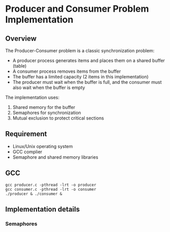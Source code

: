 # Producer and Consumer Problem Implementation
## Overview
The Producer-Consumer problem is a classic synchronization problem:
- A producer process generates items and places them on a shared buffer (table)
- A consumer process removes items from the buffer
- The buffer has a limited capacity (2 items in this implementation)
- The producer must wait when the buffer is full, and the consumer must also wait when the buffer is empty

The implementation uses:
1. Shared memory for the buffer
2. Semaphores for synchronization
3. Mutual exclusion to protect critical sections

## Requirement
- Linux/Unix operating system
- GCC complier
- Semaphore and shared memory libraries

## GCC
```
gcc producer.c -pthread -lrt -o producer
gcc consumer.c -pthread -lrt -o consumer
./producer & ./consumer &
```
## Implementation details
### Semaphores

